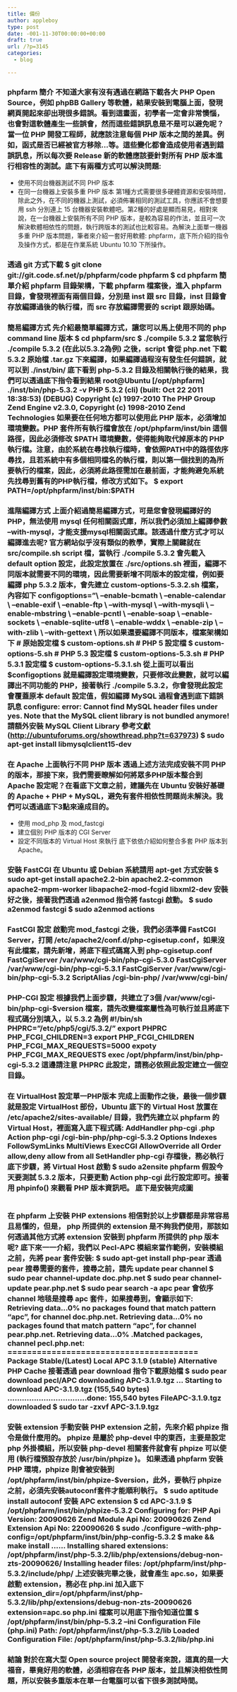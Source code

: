 ```yaml
---
title: 備份
author: appleboy
type: post
date: -001-11-30T00:00:00+00:00
draft: true
url: /?p=3145
categories:
  - blog

---
```

### phpfarm 簡介 不知道大家有沒有遇過在網路下載各大 PHP Open Source，例如 phpBB Gallery 等軟體，結果安裝到電腦上面，發現網頁開起來卻出現很多錯誤。看到這畫面，初學者一定會非常懊惱，也會對這軟體產生一些誤會，然而這些錯誤訊息是不是可以避免呢？當一位 PHP 開發工程師，就應該注意每個 PHP 版本之間的差異。例如，函式是否已經被官方移除&#8230;等。這些變化都會造成使用者遇到錯誤訊息，所以每次要 Release 新的軟體應該要針對所有 PHP 版本進行相容性的測試。底下有兩種方式可以解決問題: 

  * 使用不同台機器測試不同 PHP 版本
  * 在同一台機器上安裝多重 PHP 版本 第1種方式需要很多硬體資源和安裝時間，除此之外，在不同的機器上測試，必須佈署相同的測試工具，你應該不會想要用 ssh 分別連上 15 台機器安裝軟體吧。第2種的好處是顯而易見，相對來說，在一台機器上安裝所有不同 PHP 版本，是較為容易的作法，並且可一次解決軟體相依性的問題，執行跨版本的測試也比較容易。為解決上面單一機器多重 PHP 版本問題，筆者來介紹一套好用軟體: phpfarm，底下所介紹的指令及操作方式，都是在作業系統 Ubuntu 10.10 下所操作。 

### 透過 git 方式下載 $ git clone git://git.code.sf.net/p/phpfarm/code phpfarm $ cd phpfarm 簡單介紹 phpfarm 目錄架構，下載 phpfarm 檔案後，進入 phpfarm 目錄，會發現裡面有兩個目錄，分別是 inst 跟 src 目錄，inst 目錄會存放編譯過後的執行檔，而 src 存放編譯需要的 script 跟原始碼。 

### 簡易編譯方式 先介紹最簡單編譯方式，讓您可以馬上使用不同的 php command line 版本 $ cd phpfarm/src $ ./compile 5.3.2 當您執行 ./compile 5.3.2 (在此以5.3.2為例) 之後，script 會從 php.net 下載 5.3.2 原始檔 .tar.gz 下來編譯，如果編譯過程沒有發生任何錯誤，就可以到 ./inst/bin/ 底下看到 php-5.3.2 目錄及相關執行後的結果，我們可以透過底下指令看到結果 root@Ubuntu [/opt/phpfarm] ./inst/bin/php-5.3.2 -v PHP 5.3.2 (cli) (built: Oct 22 2011 18:38:53) (DEBUG) Copyright (c) 1997-2010 The PHP Group Zend Engine v2.3.0, Copyright (c) 1998-2010 Zend Technologies 如果要在任何地方都可以使用此 PHP 版本，必須增加環境變數。PHP 套件所有執行檔會放在 /opt/phpfarm/inst/bin 這個路徑，因此必須修改 $PATH 環境變數，使得能夠取代掉原本的 PHP 執行檔。注意，由於系統在尋找執行檔時，會依照PATH中的路徑依序尋找，且若系統中有多個相同檔名的執行檔，則以第一個找到的為所要執行的檔案，因此，必須將此路徑需加在最前面，才能夠避免系統先找尋到舊有的PHP執行檔，修改方式如下。 $ export PATH=/opt/phpfarm/inst/bin:$PATH 

### 進階編譯方式 上面介紹過簡易編譯方式，可是您會發現編譯好的 PHP，無法使用 mysql 任何相關函式庫，所以我們必須加上編譯參數 &#8211;with-mysql，才能支援mysql相關函式庫。該透過什麼方式才可以編譯進去呢? 官方網站似乎沒有類似的教學，實際上關鍵就在 src/compile.sh script 檔，當執行 ./compile 5.3.2 會先載入 default option 設定，此設定放置在 ./src/options.sh 裡面，編譯不同版本就需要不同的環境，因此需要新增不同版本的設定檔，例如要編譯 php 5.3.2 版本，會先建立 custom-options-5.3.2.sh 檔案，內容如下 configoptions=&#8221;\ &#8211;enable-bcmath \ &#8211;enable-calendar \ &#8211;enable-exif \ &#8211;enable-ftp \ &#8211;with-mysql \ &#8211;with-mysqli \ &#8211;enable-mbstring \ &#8211;enable-pcntl \ &#8211;enable-soap \ &#8211;enable-sockets \ &#8211;enable-sqlite-utf8 \ &#8211;enable-wddx \ &#8211;enable-zip \ &#8211;with-zlib \ &#8211;with-gettext \ 所以如果還要編譯不同版本，檔案架構如下 # 原始設定檔 $ custom-options.sh # PHP 5 設定檔 $ custom-options-5.sh # PHP 5.3 設定檔 $ custom-options-5.3.sh # PHP 5.3.1 設定檔 $ custom-options-5.3.1.sh 從上面可以看出 $configoptions 就是編譯設定環境變數，只要修改此變數，就可以編譯出不同功能的 PHP，接著執行 ./compile 5.3.2，你會發現此設定會覆蓋原本 default 設定值，假如編譯 MySQL 過程會遇到底下錯誤訊息 configure: error: Cannot find MySQL header files under yes. Note that the MySQL client library is not bundled anymore! 請額外安裝 MySQL Client Library 參考文獻 (http://ubuntuforums.org/showthread.php?t=637973) $ sudo apt-get install libmysqlclient15-dev 

### 在 Apache 上面執行不同 PHP 版本 透過上述方法完成安裝不同 PHP 的版本，那接下來，我們需要瞭解如何將眾多PHP版本整合到 Apache 設定呢？在看底下文章之前，建議先在 Ubuntu 安裝好基礎的 Apache + PHP + MySQL，避免有套件相依性問題尚未解決。我們可以透過底下3點來達成目的。 

  * 使用 mod\_php 及 mod\_fastcgi
  * 建立個別 PHP 版本的 CGI Server
  * 設定不同版本的 Virtual Host 來執行 底下依依介紹如何整合多套 PHP 版本到 Apache。 

### 安裝 FastCGI 在 Ubuntu 或 Debian 系統請用 apt-get 方式安裝 $ sudo apt-get install apache2.2-bin apache2.2-common apache2-mpm-worker libapache2-mod-fcgid libxml2-dev 安裝好之後，接著我們透過 a2enmod 指令將 fastcgi 啟動。 $ sudo a2enmod fastcgi $ sudo a2enmod actions 

### FastCGI 設定 啟動完 mod_fastcgi 之後，我們必須準備 FastCGI Server，打開 /etc/apache2/conf.d/php-cgisetup.conf，如果沒有此檔案，請先新增，將底下程式碼寫入到 php-cgisetup.conf FastCgiServer /var/www/cgi-bin/php-cgi-5.3.0 FastCgiServer /var/www/cgi-bin/php-cgi-5.3.1 FastCgiServer /var/www/cgi-bin/php-cgi-5.3.2 ScriptAlias /cgi-bin-php/ /var/www/cgi-bin/ 

### PHP-CGI 設定 根據我們上面步驟，共建立了3個 /var/www/cgi-bin/php-cgi-$version 檔案，請先改變檔案屬性為可執行並且將底下程式碼分別填入，以 5.3.2 為例 #!/bin/sh PHPRC=&#8221;/etc/php5/cgi/5.3.2/&#8221; export PHPRC PHP\_FCGI\_CHILDREN=3 export PHP\_FCGI\_CHILDREN PHP\_FCGI\_MAX\_REQUESTS=5000 expoty PHP\_FCGI\_MAX\_REQUESTS exec /opt/phpfarm/inst/bin/php-cgi-5.3.2 這邊請注意 PHPRC 此設定，請務必依照此設定建立一個空目錄。 

### 在 VirtualHost 設定單一PHP版本 完成上面動作之後，最後一個步驟就是設定 VirtualHost 部份，Ubuntu 底下的 Virtual Host 放置在 /etc/apache2/sites-available/ 目錄，我們先建立以 phpfarm 的 Virtual Host，裡面寫入底下程式碼: AddHandler php-cgi .php Action php-cgi /cgi-bin-php/php-cgi-5.3.2 Options Indexes FollowSymLinks MultiViews ExecCGI AllowOverride all Order allow,deny allow from all SetHandler php-cgi 存檔後，務必執行底下步驟，將 Virtual Host 啟動 $ sudo a2ensite phpfarm 假設今天要測試 5.3.2 版本，只要更動 Action php-cgi 此行設定即可。接著用 phpinfo() 來觀看 PHP 版本資訊吧。 底下是安裝完成圖 

<img class="alignnone" src="https://i1.wp.com/farm7.static.flickr.com/6059/6270752067_1d3a704274.jpg?resize=500%2C307&#038;ssl=1" alt="" data-recalc-dims="1" /> 

### 在 phpfarm 上安裝 PHP extensions 相信對於以上步驟都是非常容易且易懂的，但是， php 所提供的 extension 是不夠我們使用，那該如何透過其他方式將 extension 安裝到 phpfarm 所提供的 php 版本呢? 底下來一一介紹，我們以 Pecl-APC 模組來當作範例，安裝模組之前，先將 pear 套件安裝: $ sudo apt-get install php-pear 透過 pear 搜尋需要的套件，搜尋之前，請先 update pear channel $ sudo pear channel-update doc.php.net $ sudo pear channel-update pear.php.net $ sudo pear search -a apc pear 會依序 channel 地毯是搜尋 apc 套件，如果搜尋到，會顯示如下: Retrieving data&#8230;0% no packages found that match pattern &#8220;apc&#8221;, for channel doc.php.net. Retrieving data&#8230;0% no packages found that match pattern &#8220;apc&#8221;, for channel pear.php.net. Retrieving data&#8230;0% .Matched packages, channel pecl.php.net: ======================================= Package Stable/(Latest) Local APC 3.1.9 (stable) Alternative PHP Cache 接著透過 pear download 指令下載原始檔 $ sudo pear download pecl/APC downloading APC-3.1.9.tgz &#8230; Starting to download APC-3.1.9.tgz (155,540 bytes) &#8230;&#8230;&#8230;&#8230;&#8230;&#8230;&#8230;&#8230;&#8230;&#8230;&#8230;done: 155,540 bytes FileAPC-3.1.9.tgz downloaded $ sudo tar -zxvf APC-3.1.9.tgz 

### 安裝 extension 手動安裝 PHP extension 之前，先來介紹 phpize 指令是做什麼用的。 phpize 是屬於 php-devel 中的東西，主要是設定 php 外掛模組，所以安裝 php-devel 相關套件就會有 phpize 可以使用 (執行檔預設存放於 /usr/bin/phpize )。 如果透過 phpfarm 安裝 PHP 環境，phpize 則會被安裝到 /opt/phpfarm/inst/bin/phpize-$version，此外，要執行 phpize 之前，必須先安裝autoconf套件才能順利執行。 $ sudo aptitude install autoconf 安裝 APC extension $ cd APC-3.1.9 $ /opt/phpfarm/inst/bin/phpize-5.3.2 Configuring for: PHP Api Version: 20090626 Zend Module Api No: 20090626 Zend Extension Api No: 220090626 $ sudo ./configure &#8211;with-php-config=/opt/phpfarm/inst/bin/php-config-5.3.2 $ make && make install &#8230;&#8230; Installing shared extensions: /opt/phpfarm/inst/php-5.3.2/lib/php/extensions/debug-non-zts-20090626/ Installing header files: /opt/phpfarm/inst/php-5.3.2/include/php/ 上述安裝完畢之後，就會產生 apc.so，如果要啟動 extension，務必在 php.ini 加入底下 extension_dir=/opt/phpfarm/inst/php-5.3.2/lib/php/extensions/debug-non-zts-20090626 extension=apc.so php.ini 檔案可以用底下指令知道位置 $ /opt/phpfarm/inst/bin/php-5.3.2 &#8211;ini Configuration File (php.ini) Path: /opt/phpfarm/inst/php-5.3.2/lib Loaded Configuration File: /opt/phpfarm/inst/php-5.3.2/lib/php.ini 

### 結論 對於在寫大型 Open source project 開發者來說，這真的是一大福音，畢竟好用的軟體，必須相容在各 PHP 版本，並且解決相依性問題，所以安裝多重版本在單一台電腦可以省下很多測試時間。